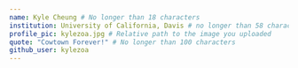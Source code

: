 ```yaml
---
name: Kyle Cheung # No longer than 18 characters
institution: University of California, Davis # no longer than 58 characters
profile_pic: kylezoa.jpg # Relative path to the image you uploaded
quote: "Cowtown Forever!" # No longer than 100 characters
github_user: kylezoa 
---
```

